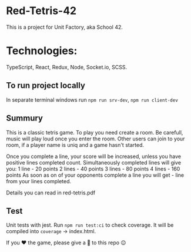 # Red-Tetris-42

This is a project for Unit Factory, aka School 42.

# Technologies:
TypeScript, React, Redux, Node, Socket.io, SCSS.

## To run project locally
In separate terminal windows run `npm run srv-dev`, `npm run client-dev`

## Summury
This is a classic tetris game.
To play you need create a room.
Be carefull, music will play loud once you enter the room.
Other users can join to your room, if a player name is uniq and a game hasn't started.

Once you complete a line, your score will be increased, unless you have positive lines completed count.
Simultaneously completed lines will give you:
1 line - 20 points
2 lines - 40 points
3 lines - 80 points
4 lines - 160 points
As soon as on of your opponents complete a line you will get - line from your lines completed.

Details you can read in red-tetris.pdf

## Test
Unit tests with jest. Run `npm run test:ci` to check coverage. It will be compiled into `coverage` -> index.html.

If you ❤️ the game, please give a 🌟 to this repo 😉
